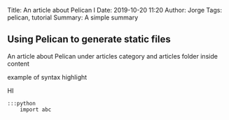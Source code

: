 Title: An article about Pelican I
Date: 2019-10-20 11:20
Author: Jorge
Tags: pelican, tutorial
Summary: A simple summary

## Using Pelican to generate static files

An article about Pelican under articles category and articles folder inside content

example of syntax highlight

HI 

    :::python
        import abc